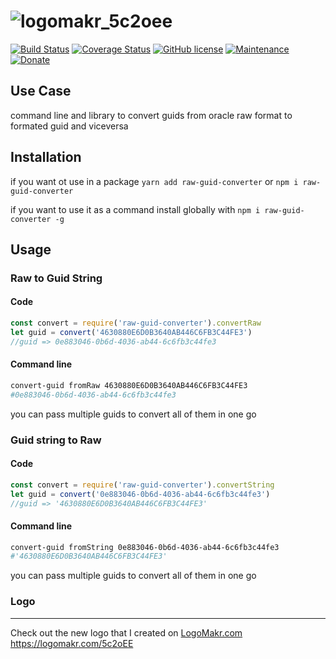 # ![logomakr_5c2oee](https://user-images.githubusercontent.com/3071208/41022709-abb95bd6-696a-11e8-8564-3ad7d43d44fb.png)
[![Build Status](https://travis-ci.org/kanekotic/raw-guid-converter.svg?branch=v0.0.2)](https://travis-ci.org/kanekotic/raw-guid-converter)
[![Coverage Status](https://coveralls.io/repos/github/kanekotic/raw-guid-converter/badge.svg?branch=master)](https://coveralls.io/github/kanekotic/raw-guid-converter?branch=master)
[![GitHub license](https://img.shields.io/github/license/kanekotic/raw-guid-converter.svg)](https://github.com/kanekotic/raw-guid-converter/blob/master/LICENSE)
[![Maintenance](https://img.shields.io/badge/Maintained%3F-yes-green.svg)](https://GitHub.com/kanekotic/raw-guid-converter/graphs/commit-activity)
[![Donate](https://img.shields.io/badge/Donate-PayPal-green.svg)](https://www.paypal.me/kanekotic/)
## Use Case

command line and library to convert guids from oracle raw format to formated guid and viceversa

## Installation

if you want ot use in a package `yarn add raw-guid-converter` or `npm i raw-guid-converter`

if you want to use it as a command install globally with `npm i raw-guid-converter -g`

## Usage 

### Raw to Guid String

#### Code

```js
const convert = require('raw-guid-converter').convertRaw
let guid = convert('4630880E6D0B3640AB446C6FB3C44FE3')
//guid => 0e883046-0b6d-4036-ab44-6c6fb3c44fe3
```

#### Command line

```bash
convert-guid fromRaw 4630880E6D0B3640AB446C6FB3C44FE3
#0e883046-0b6d-4036-ab44-6c6fb3c44fe3
```

you can pass multiple guids to convert all of them in one go

### Guid string to Raw

#### Code

```js
const convert = require('raw-guid-converter').convertString
let guid = convert('0e883046-0b6d-4036-ab44-6c6fb3c44fe3')
//guid => '4630880E6D0B3640AB446C6FB3C44FE3'
```

#### Command line

```bash
convert-guid fromString 0e883046-0b6d-4036-ab44-6c6fb3c44fe3
#'4630880E6D0B3640AB446C6FB3C44FE3'
```

you can pass multiple guids to convert all of them in one go

### Logo
---------------------------

Check out the new logo that I created on <a href="http://logomakr.com" title="Logo Makr">LogoMakr.com</a> https://logomakr.com/5c2oEE

